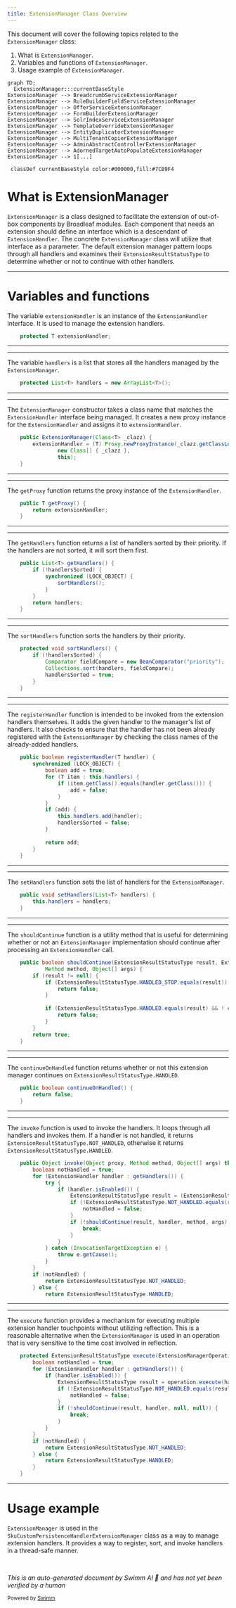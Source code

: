 ```yaml
---
title: ExtensionManager Class Overview
---
```

This document will cover the following topics related to the `ExtensionManager` class:

1. What is `ExtensionManager`.
2. Variables and functions of `ExtensionManager`.
3. Usage example of `ExtensionManager`.

```mermaid
graph TD;
  ExtensionManager:::currentBaseStyle
ExtensionManager --> BreadcrumbServiceExtensionManager
ExtensionManager --> RuleBuilderFieldServiceExtensionManager
ExtensionManager --> OfferServiceExtensionManager
ExtensionManager --> FormBuilderExtensionManager
ExtensionManager --> SolrIndexServiceExtensionManager
ExtensionManager --> TemplateOverrideExtensionManager
ExtensionManager --> EntityDuplicatorExtensionManager
ExtensionManager --> MultiTenantCopierExtensionManager
ExtensionManager --> AdminAbstractControllerExtensionManager
ExtensionManager --> AdornedTargetAutoPopulateExtensionManager
ExtensionManager --> 1[...]

 classDef currentBaseStyle color:#000000,fill:#7CB9F4
```

# What is ExtensionManager

`ExtensionManager` is a class designed to facilitate the extension of out-of-box components by Broadleaf modules. Each component that needs an extension should define an interface which is a descendant of `ExtensionHandler`. The concrete `ExtensionManager` class will utilize that interface as a parameter. The default extension manager pattern loops through all handlers and examines their `ExtensionResultStatusType` to determine whether or not to continue with other handlers.

<SwmSnippet path="/common/src/main/java/org/broadleafcommerce/common/extension/ExtensionManager.java" line="49">

---

# Variables and functions

The variable `extensionHandler` is an instance of the `ExtensionHandler` interface. It is used to manage the extension handlers.

```java
    protected T extensionHandler;
```

---

</SwmSnippet>

<SwmSnippet path="/common/src/main/java/org/broadleafcommerce/common/extension/ExtensionManager.java" line="50">

---

The variable `handlers` is a list that stores all the handlers managed by the `ExtensionManager`.

```java
    protected List<T> handlers = new ArrayList<T>();
```

---

</SwmSnippet>

<SwmSnippet path="/common/src/main/java/org/broadleafcommerce/common/extension/ExtensionManager.java" line="57">

---

The `ExtensionManager` constructor takes a class name that matches the `ExtensionHandler` interface being managed. It creates a new proxy instance for the `ExtensionHandler` and assigns it to `extensionHandler`.

```java
    public ExtensionManager(Class<T> _clazz) {
        extensionHandler = (T) Proxy.newProxyInstance(_clazz.getClassLoader(),
                new Class[] { _clazz },
                this);
    }
```

---

</SwmSnippet>

<SwmSnippet path="/common/src/main/java/org/broadleafcommerce/common/extension/ExtensionManager.java" line="63">

---

The `getProxy` function returns the proxy instance of the `ExtensionHandler`.

```java
    public T getProxy() {
        return extensionHandler;
    }
```

---

</SwmSnippet>

<SwmSnippet path="/common/src/main/java/org/broadleafcommerce/common/extension/ExtensionManager.java" line="76">

---

The `getHandlers` function returns a list of handlers sorted by their priority. If the handlers are not sorted, it will sort them first.

```java
    public List<T> getHandlers() {
        if (!handlersSorted) {
            synchronized (LOCK_OBJECT) {
                sortHandlers();
            }
        }
        return handlers;
    }
```

---

</SwmSnippet>

<SwmSnippet path="/common/src/main/java/org/broadleafcommerce/common/extension/ExtensionManager.java" line="86">

---

The `sortHandlers` function sorts the handlers by their priority.

```java
    protected void sortHandlers() {
        if (!handlersSorted) {
            Comparator fieldCompare = new BeanComparator("priority");
            Collections.sort(handlers, fieldCompare);
            handlersSorted = true;
        }
    }
```

---

</SwmSnippet>

<SwmSnippet path="/common/src/main/java/org/broadleafcommerce/common/extension/ExtensionManager.java" line="105">

---

The `registerHandler` function is intended to be invoked from the extension handlers themselves. It adds the given handler to the manager's list of handlers. It also checks to ensure that the handler has not been already registered with the `ExtensionManager` by checking the class names of the already-added handlers.

```java
    public boolean registerHandler(T handler) {
        synchronized (LOCK_OBJECT) {
            boolean add = true;
            for (T item : this.handlers) {
                if (item.getClass().equals(handler.getClass())) {
                    add = false;
                }
            }
            if (add) {
                this.handlers.add(handler);
                handlersSorted = false;
            }
            
            return add;
        }
    }
```

---

</SwmSnippet>

<SwmSnippet path="/common/src/main/java/org/broadleafcommerce/common/extension/ExtensionManager.java" line="122">

---

The `setHandlers` function sets the list of handlers for the `ExtensionManager`.

```java
    public void setHandlers(List<T> handlers) {
        this.handlers = handlers;
    }
```

---

</SwmSnippet>

<SwmSnippet path="/common/src/main/java/org/broadleafcommerce/common/extension/ExtensionManager.java" line="134">

---

The `shouldContinue` function is a utility method that is useful for determining whether or not an `ExtensionManager` implementation should continue after processing an `ExtensionHandler` call.

```java
    public boolean shouldContinue(ExtensionResultStatusType result, ExtensionHandler handler,
            Method method, Object[] args) {
        if (result != null) {
            if (ExtensionResultStatusType.HANDLED_STOP.equals(result)) {
                return false;
            }
            
            if (ExtensionResultStatusType.HANDLED.equals(result) && ! continueOnHandled()) {
                return false;
            }
        }
        return true;
    }
```

---

</SwmSnippet>

<SwmSnippet path="/common/src/main/java/org/broadleafcommerce/common/extension/ExtensionManager.java" line="153">

---

The `continueOnHandled` function returns whether or not this extension manager continues on `ExtensionResultStatusType.HANDLED`.

```java
    public boolean continueOnHandled() {
        return false;
    }
```

---

</SwmSnippet>

<SwmSnippet path="/common/src/main/java/org/broadleafcommerce/common/extension/ExtensionManager.java" line="168">

---

The `invoke` function is used to invoke the handlers. It loops through all handlers and invokes them. If a handler is not handled, it returns `ExtensionResultStatusType.NOT_HANDLED`, otherwise it returns `ExtensionResultStatusType.HANDLED`.

```java
    public Object invoke(Object proxy, Method method, Object[] args) throws Throwable {
        boolean notHandled = true;
        for (ExtensionHandler handler : getHandlers()) {
            try {
                if (handler.isEnabled()) {
                    ExtensionResultStatusType result = (ExtensionResultStatusType) method.invoke(handler, args);
                    if (!ExtensionResultStatusType.NOT_HANDLED.equals(result)) {
                        notHandled = false;
                    }
                    if (!shouldContinue(result, handler, method, args)) {
                        break;
                    }
                }
            } catch (InvocationTargetException e) {
                throw e.getCause();
            }
        }
        if (notHandled) {
            return ExtensionResultStatusType.NOT_HANDLED;
        } else {
            return ExtensionResultStatusType.HANDLED;
```

---

</SwmSnippet>

<SwmSnippet path="/common/src/main/java/org/broadleafcommerce/common/extension/ExtensionManager.java" line="201">

---

The `execute` function provides a mechanism for executing multiple extension handler touchpoints without utilizing reflection. This is a reasonable alternative when the `ExtensionManager` is used in an operation that is very sensitive to the time cost involved in reflection.

```java
    protected ExtensionResultStatusType execute(ExtensionManagerOperation operation, Object... params) {
        boolean notHandled = true;
        for (ExtensionHandler handler : getHandlers()) {
            if (handler.isEnabled()) {
                ExtensionResultStatusType result = operation.execute(handler, params);
                if (!ExtensionResultStatusType.NOT_HANDLED.equals(result)) {
                    notHandled = false;
                }
                if (!shouldContinue(result, handler, null, null)) {
                    break;
                }
            }
        }
        if (notHandled) {
            return ExtensionResultStatusType.NOT_HANDLED;
        } else {
            return ExtensionResultStatusType.HANDLED;
        }
    }
```

---

</SwmSnippet>

# Usage example

`ExtensionManager` is used in the `SkuCustomPersistenceHandlerExtensionManager` class as a way to manage extension handlers. It provides a way to register, sort, and invoke handlers in a thread-safe manner.

&nbsp;

*This is an auto-generated document by Swimm AI 🌊 and has not yet been verified by a human*

<SwmMeta version="3.0.0" repo-id="Z2l0aHViJTNBJTNBQnJvYWRsZWFmQ29tbWVyY2UtZGVtbyUzQSUzQWdpbGFkbmF2b3Q=" repo-name="BroadleafCommerce-demo" doc-type="class"><sup>Powered by [Swimm](/)</sup></SwmMeta>
